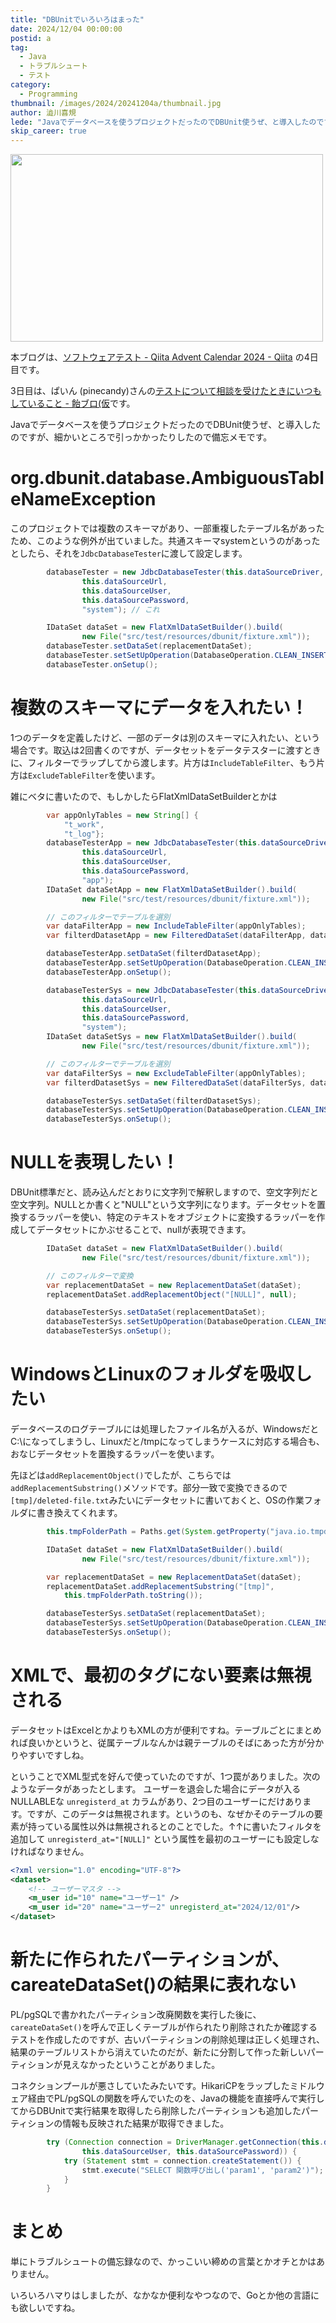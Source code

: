 ```yaml
---
title: "DBUnitでいろいろはまった"
date: 2024/12/04 00:00:00
postid: a
tag:
  - Java
  - トラブルシュート
  - テスト
category:
  - Programming
thumbnail: /images/2024/20241204a/thumbnail.jpg
author: 澁川喜規
lede: "Javaでデータベースを使うプロジェクトだったのでDBUnit使うぜ、と導入したのですが、細かいところで引っかかったりしたので備忘メモです。"
skip_career: true
---
```

<img src="/images/2024/20241204a/dbunit.jpg" alt="" width="500" height="300">

本ブログは、[ソフトウェアテスト - Qiita Advent Calendar 2024 - Qiita](https://qiita.com/advent-calendar/2024/softwaretesting) の4日目です。

3日目は、ぱいん (pinecandy)さんの[テストについて相談を受けたときにいつもしていること - 飴ブロ(仮](https://pineapplecandy.hatenadiary.jp/entry/test-talk-over)です。

Javaでデータベースを使うプロジェクトだったのでDBUnit使うぜ、と導入したのですが、細かいところで引っかかったりしたので備忘メモです。

# org.dbunit.database.AmbiguousTableNameException

このプロジェクトでは複数のスキーマがあり、一部重複したテーブル名があったため、このような例外が出ていました。共通スキーマsystemというのがあったとしたら、それを``JdbcDatabaseTester``に渡して設定します。

```java
		databaseTester = new JdbcDatabaseTester(this.dataSourceDriver,
				this.dataSourceUrl,
				this.dataSourceUser,
				this.dataSourcePassword,
				"system"); // これ

		IDataSet dataSet = new FlatXmlDataSetBuilder().build(
				new File("src/test/resources/dbunit/fixture.xml"));
		databaseTester.setDataSet(replacementDataSet);
		databaseTester.setSetUpOperation(DatabaseOperation.CLEAN_INSERT);
		databaseTester.onSetup();
```

# 複数のスキーマにデータを入れたい！

1つのデータを定義したけど、一部のデータは別のスキーマに入れたい、という場合です。取込は2回書くのですが、データセットをデータテスターに渡すときに、フィルターでラップしてから渡します。片方は``IncludeTableFilter``、もう片方は``ExcludeTableFilter``を使います。

雑にベタに書いたので、もしかしたらFlatXmlDataSetBuilderとかは

```java
        var appOnlyTables = new String[] {
            "t_work",
            "t_log"};
		databaseTesterApp = new JdbcDatabaseTester(this.dataSourceDriver,
				this.dataSourceUrl,
				this.dataSourceUser,
				this.dataSourcePassword,
				"app");
		IDataSet dataSetApp = new FlatXmlDataSetBuilder().build(
				new File("src/test/resources/dbunit/fixture.xml"));

        // このフィルターでテーブルを選別
		var dataFilterApp = new IncludeTableFilter(appOnlyTables);
		var filterdDatasetApp = new FilteredDataSet(dataFilterApp, dataSetApp);

        databaseTesterApp.setDataSet(filterdDatasetApp);
		databaseTesterApp.setSetUpOperation(DatabaseOperation.CLEAN_INSERT);
		databaseTesterApp.onSetup();

		databaseTesterSys = new JdbcDatabaseTester(this.dataSourceDriver,
				this.dataSourceUrl,
				this.dataSourceUser,
				this.dataSourcePassword,
				"system");
		IDataSet dataSetSys = new FlatXmlDataSetBuilder().build(
				new File("src/test/resources/dbunit/fixture.xml"));

        // このフィルターでテーブルを選別
		var dataFilterSys = new ExcludeTableFilter(appOnlyTables);
		var filterdDatasetSys = new FilteredDataSet(dataFilterSys, dataSetSys);

		databaseTesterSys.setDataSet(filterdDatasetSys);
		databaseTesterSys.setSetUpOperation(DatabaseOperation.CLEAN_INSERT);
		databaseTesterSys.onSetup();
```

# NULLを表現したい！

DBUnit標準だと、読み込んだとおりに文字列で解釈しますので、空文字列だと空文字列。NULLとか書くと"NULL"という文字列になります。データセットを置換するラッパーを使い、特定のテキストをオブジェクトに変換するラッパーを作成してデータセットにかぶせることで、nullが表現できます。

```java
		IDataSet dataSet = new FlatXmlDataSetBuilder().build(
				new File("src/test/resources/dbunit/fixture.xml"));

        // このフィルターで変換
		var replacementDataSet = new ReplacementDataSet(dataSet);
		replacementDataSet.addReplacementObject("[NULL]", null);

        databaseTesterSys.setDataSet(replacementDataSet);
		databaseTesterSys.setSetUpOperation(DatabaseOperation.CLEAN_INSERT);
		databaseTesterSys.onSetup();
```

# WindowsとLinuxのフォルダを吸収したい

データベースのログテーブルには処理したファイル名が入るが、WindowsだとC:\になってしまうし、Linuxだと/tmpになってしまうケースに対応する場合も、おなじデータセットを置換するラッパーを使います。

先ほどは``addReplacementObject()``でしたが、こちらでは``addReplacementSubstring()``メソッドです。部分一致で変換できるので``[tmp]/deleted-file.txt``みたいにデータセットに書いておくと、OSの作業フォルダに書き換えてくれます。

```java
        this.tmpFolderPath = Paths.get(System.getProperty("java.io.tmpdir")).resolve("機能ID");

		IDataSet dataSet = new FlatXmlDataSetBuilder().build(
				new File("src/test/resources/dbunit/fixture.xml"));

		var replacementDataSet = new ReplacementDataSet(dataSet);
		replacementDataSet.addReplacementSubstring("[tmp]",
            this.tmpFolderPath.toString());

        databaseTesterSys.setDataSet(replacementDataSet);
		databaseTesterSys.setSetUpOperation(DatabaseOperation.CLEAN_INSERT);
		databaseTesterSys.onSetup();
```

# XMLで、最初のタグにない要素は無視される

データセットはExcelとかよりもXMLの方が便利ですね。テーブルごとにまとめれば良いかというと、従属テーブルなんかは親テーブルのそばにあった方が分かりやすいですしね。

ということでXML型式を好んで使っていたのですが、1つ罠がありました。次のようなデータがあったとします。
ユーザーを退会した場合にデータが入るNULLABLEな ``unregisterd_at`` カラムがあり、2つ目のユーザーにだけあります。ですが、このデータは無視されます。というのも、なぜかそのテーブルの要素が持っている属性以外は無視されるとのことでした。↑↑に書いたフィルタを追加して `unregisterd_at="[NULL]"` という属性を最初のユーザーにも設定しなければなりません。

```xml
<?xml version="1.0" encoding="UTF-8"?>
<dataset>
    <!-- ユーザーマスタ -->
    <m_user id="10" name="ユーザー1" />
    <m_user id="20" name="ユーザー2" unregisterd_at="2024/12/01"/>
</dataset>
```

# 新たに作られたパーティションが、careateDataSet()の結果に表れない

PL/pgSQLで書かれたパーティション改廃関数を実行した後に、``careateDataSet()``を呼んで正しくテーブルが作られたり削除されたか確認するテストを作成したのですが、古いパーティションの削除処理は正しく処理され、結果のテーブルリストから消えていたのだが、新たに分割して作った新しいパーティションが見えなかったということがありました。

コネクションプールが悪さしていたみたいです。HikariCPをラップしたミドルウェア経由でPL/pgSQLの関数を呼んでいたのを、Javaの機能を直接呼んで実行してからDBUnitで実行結果を取得したら削除したパーティションも追加したパーティションの情報も反映された結果が取得できました。

```java
		try (Connection connection = DriverManager.getConnection(this.dataSourceUrl + "?currentSchema=cmn",
				this.dataSourceUser, this.dataSourcePassword)) {
			try (Statement stmt = connection.createStatement()) {
				stmt.execute("SELECT 関数呼び出し('param1', 'param2')");
			}
		}
```

# まとめ

単にトラブルシュートの備忘録なので、かっこいい締めの言葉とかオチとかはありません。

いろいろハマりはしましたが、なかなか便利なやつなので、Goとか他の言語にも欲しいですね。
